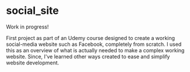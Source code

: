 # social_site
Work in progress!

First project as part of an Udemy course designed to create a working social-media website such as Facebook, completely from scratch. I used this as an overview of what is actually needed to make a complex working website. Since, I've learned other ways created to ease and simplify website development.
